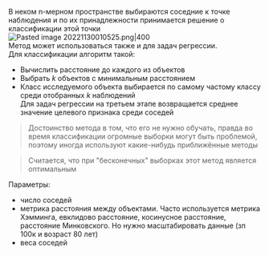 В неком n-мерном пространстве выбираются соседние к точке наблюдения и по их принадлежности принимается решение о классификации этой точки  
![Pasted image 20221130010525.png|400](https://github.com/PolkaDott/Data-Science-Summaries/blob/main/Машинное%20обучение/attachments/Pasted%20image%2020221130010525.png?raw=true)  
Метод может использоваться также и для задач регрессии.  
Для классификации алгоритм такой:  
- Вычислить расстояние до каждого из объектов  
- Выбрать $k$ объектов с минимальным расстоянием  
- Класс исследуемого объекта выбирается по самому частому классу среди отобранных $k$ наблюдений  
Для задач регрессии на третьем этапе возвращается среднее значение целевого признака среди соседей  
  
> Достоинство метода в том, что его не нужно обучать, правда во время классификации огромные выборки могут быть проблемой, поэтому иногда используют какие-нибудь приближённые методы  
  
> Считается, что при "бесконечных" выборках этот метод является оптимальным  
  
Параметры:  
- число соседей  
- метрика расстояния между объектами. Часто используется метрика Хэмминга, евклидово расстояние, косинусное расстояние, расстояние Минковского. Но нужно масштабировать данные (зп 100к и возраст 80 лет)  
- веса соседей  

